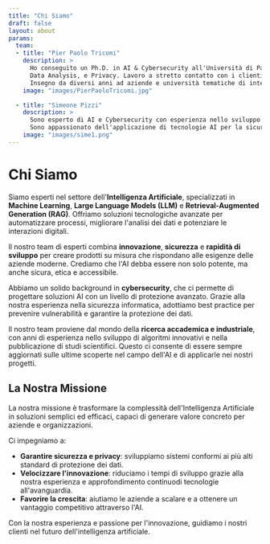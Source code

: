```yaml
---
title: "Chi Siamo"
draft: false
layout: about
params:
  team:
  - title: "Pier Paolo Tricomi"
    description: > 
      Ho conseguito un Ph.D. in AI & Cybersecurity all'Università di Padova, con esperienza di ricerca in Machine and Deep Learning, 
      Data Analysis, e Privacy. Lavoro a stretto contatto con i clienti, traducendo esigenze di business in soluzioni innovative basate sull’AI.
      Insegno da diversi anni ad aziende e università tematiche di intelligenza artificiale e Cybersecurity.
    image: "images/PierPaoloTricomi.jpg"

  - title: "Simeone Pizzi"
    description: > 
      Sono esperto di AI e Cybersecurity con esperienza nello sviluppo di soluzioni di sicurezza basate su LLM e infrastruttura cloud.
      Sono appassionato dell'applicazione di tecnologie AI per la sicurezza e l'automazione.
    image: "images/sime1.png"
---
```


# Chi Siamo

Siamo esperti nel settore dell'**Intelligenza Artificiale**, specializzati in **Machine Learning**, **Large Language Models (LLM)** e **Retrieval-Augmented Generation (RAG)**. Offriamo soluzioni tecnologiche avanzate per automatizzare processi, migliorare l'analisi dei dati e potenziare le interazioni digitali.

Il nostro team di esperti combina **innovazione**, **sicurezza** e **rapidità di sviluppo** per creare prodotti su misura che rispondano alle esigenze delle aziende moderne. Crediamo che l'AI debba essere non solo potente, ma anche sicura, etica e accessibile.

Abbiamo un solido background in **cybersecurity**, che ci permette di progettare soluzioni AI con un livello di protezione avanzato. Grazie alla nostra esperienza nella sicurezza informatica, adottiamo best practice per prevenire vulnerabilità e garantire la protezione dei dati.

Il nostro team proviene dal mondo della **ricerca accademica e industriale**, con anni di esperienza nello sviluppo di algoritmi innovativi e nella pubblicazione di studi scientifici. Questo ci consente di essere sempre aggiornati sulle ultime scoperte nel campo dell'AI e di applicarle nei nostri progetti.



## La Nostra Missione

La nostra missione è trasformare la complessità dell'Intelligenza Artificiale in soluzioni semplici ed efficaci, capaci di generare valore concreto per aziende e organizzazioni.

Ci impegniamo a:

- **Garantire sicurezza e privacy**: sviluppiamo sistemi conformi ai più alti standard di protezione dei dati.
- **Velocizzare l'innovazione**: riduciamo i tempi di sviluppo grazie alla nostra esperienza e approfondimento continuodi tecnologie all'avanguardia.
- **Favorire la crescita**: aiutiamo le aziende a scalare e a ottenere un vantaggio competitivo attraverso l'AI.

Con la nostra esperienza e passione per l'innovazione, guidiamo i nostri clienti nel futuro dell'intelligenza artificiale.




